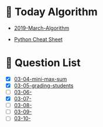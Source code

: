 # 🌿 Today Algorithm
- [2019-March-Algorithm](https://github.com/today-s-algorithm/2019-March-Algorithm)

- [Python Cheat Sheet](https://github.com/godori/today-algorithm/blob/master/python-cheat-sheet.md)
# 🍪 Question List
- [x] [03-04-mini-max-sum](https://www.hackerrank.com/challenges/mini-max-sum/problem)
- [x] [03-05-grading-students](https://www.hackerrank.com/challenges/grading/problem)
- [ ] [03-06-]()
- [X] [03-07-](https://www.hackerrank.com/challenges/kangaroo/problem)
- [ ] [03-08-]()
- [ ] [03-09-]()
- [ ] [03-10-]()

